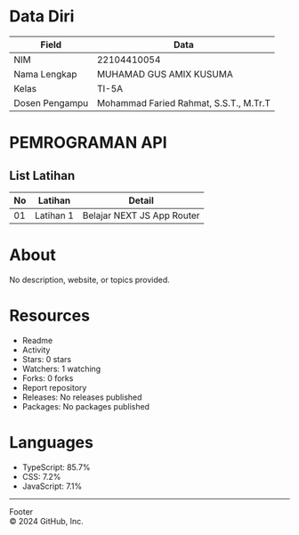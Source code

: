 # Data Diri

| Field                | Data                           |
|----------------------|--------------------------------|
| NIM                  | 22104410054                   |
| Nama Lengkap         | MUHAMAD GUS AMIX KUSUMA              |
| Kelas                | TI-5A                          |
| Dosen Pengampu      | Mohammad Faried Rahmat, S.S.T., M.Tr.T |

# PEMROGRAMAN API

## List Latihan

| No | Latihan   | Detail                     |
|----|-----------|----------------------------|
| 01 | Latihan 1 | Belajar NEXT JS App Router  |

# About

No description, website, or topics provided.

# Resources

- Readme
- Activity
- Stars: 0 stars
- Watchers: 1 watching
- Forks: 0 forks
- Report repository
- Releases: No releases published
- Packages: No packages published

# Languages

- TypeScript: 85.7%
- CSS: 7.2%
- JavaScript: 7.1%

---
Footer  
© 2024 GitHub, Inc.

